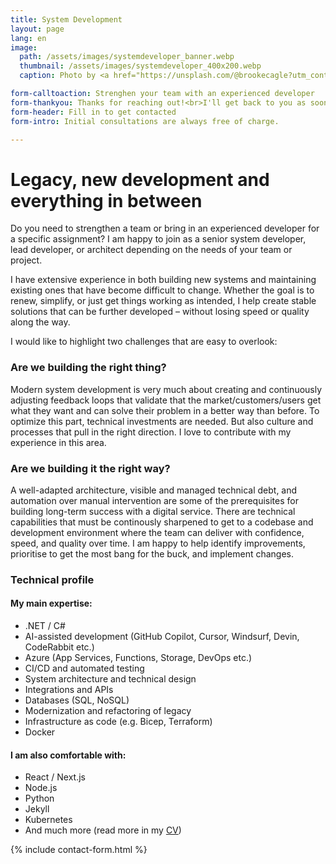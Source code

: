 ```yaml
---
title: System Development
layout: page
lang: en
image: 
  path: /assets/images/systemdeveloper_banner.webp
  thumbnail: /assets/images/systemdeveloper_400x200.webp
  caption: Photo by <a href="https://unsplash.com/@brookecagle?utm_content=creditCopyText&utm_medium=referral&utm_source=unsplash">Brooke Cagle</a> on <a href="https://unsplash.com/photos/a-group-of-friends-at-a-coffee-shop--uHVRvDr7pg?utm_content=creditCopyText&utm_medium=referral&utm_source=unsplash">Unsplash</a>

form-calltoaction: Strenghen your team with an experienced developer
form-thankyou: Thanks for reaching out!<br>I'll get back to you as soon as possible
form-header: Fill in to get contacted
form-intro: Initial consultations are always free of charge.

---
```


# Legacy, new development and everything in between

Do you need to strengthen a team or bring in an experienced developer for a specific assignment? I am happy to join as a senior system developer, lead developer, or architect depending on the needs of your team or project.

I have extensive experience in both building new systems and maintaining existing ones that have become difficult to change. Whether the goal is to renew, simplify, or just get things working as intended, I help create stable solutions that can be further developed – without losing speed or quality along the way.

I would like to highlight two challenges that are easy to overlook:

### Are we building the right thing?
Modern system development is very much about creating and continuously adjusting feedback loops that validate that the market/customers/users get what they want and can solve their problem in a better way than before. To optimize this part, technical investments are needed. But also culture and processes that pull in the right direction. I love to contribute with my experience in this area.

### Are we building it the right way?
A well-adapted architecture, visible and managed technical debt, and automation over manual intervention are some of the prerequisites for building long-term success with a digital service. There are technical capabilities that must be continously sharpened to get to a codebase and development environment where the team can deliver with confidence, speed, and quality over time. I am happy to help identify improvements, prioritise to get the most bang for the buck, and implement changes.


### Technical profile

#### My main expertise:
* .NET / C#
* AI-assisted development (GitHub Copilot, Cursor, Windsurf, Devin, CodeRabbit etc.)
* Azure (App Services, Functions, Storage, DevOps etc.)
* CI/CD and automated testing
* System architecture and technical design
* Integrations and APIs
* Databases (SQL, NoSQL)
* Modernization and refactoring of legacy
* Infrastructure as code (e.g. Bicep, Terraform)
* Docker

#### I am also comfortable with:
* React / Next.js
* Node.js
* Python
* Jekyll
* Kubernetes
* And much more (read more in my [CV](/assets/docs/Andreas_Folkesson_CV_en_250821.pdf))

{% include contact-form.html %}